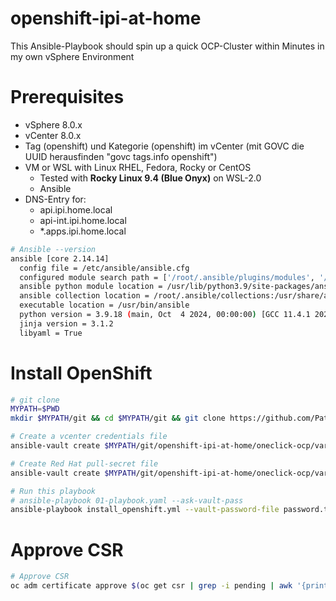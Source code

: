 # openshift-ipi-at-home
This Ansible-Playbook should spin up a quick OCP-Cluster within Minutes in my own vSphere Environment

# Prerequisites
- vSphere 8.0.x
- vCenter 8.0.x
- Tag (openshift) und Kategorie (openshift) im vCenter (mit GOVC die UUID herausfinden "govc tags.info openshift")
- VM or WSL with Linux RHEL, Fedora, Rocky or CentOS
  - Tested with **Rocky Linux 9.4 (Blue Onyx)** on WSL-2.0
  - Ansible
- DNS-Entry for:
  - api.ipi.home.local
  - api-int.ipi.home.local
  - *.apps.ipi.home.local

```bash
# Ansible --version
ansible [core 2.14.14]
  config file = /etc/ansible/ansible.cfg
  configured module search path = ['/root/.ansible/plugins/modules', '/usr/share/ansible/plugins/modules']
  ansible python module location = /usr/lib/python3.9/site-packages/ansible
  ansible collection location = /root/.ansible/collections:/usr/share/ansible/collections
  executable location = /usr/bin/ansible
  python version = 3.9.18 (main, Oct  4 2024, 00:00:00) [GCC 11.4.1 20231218 (Red Hat 11.4.1-3)] (/usr/bin/python3)
  jinja version = 3.1.2
  libyaml = True
```

# Install OpenShift
```bash
# git clone
MYPATH=$PWD
mkdir $MYPATH/git && cd $MYPATH/git && git clone https://github.com/Patthecat249/openshift-ipi-at-home.git

# Create a vcenter credentials file
ansible-vault create $MYPATH/git/openshift-ipi-at-home/oneclick-ocp/vars/vcenter_credentials.yaml

# Create Red Hat pull-secret file
ansible-vault create $MYPATH/git/openshift-ipi-at-home/oneclick-ocp/vars/pull-secret

# Run this playbook
# ansible-playbook 01-playbook.yaml --ask-vault-pass
ansible-playbook install_openshift.yml --vault-password-file password.txt


```
# Approve CSR
```bash
# Approve CSR
oc adm certificate approve $(oc get csr | grep -i pending | awk '{print $1}')
```